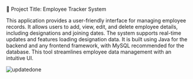 📘 Project Title: Employee Tracker System

This application provides a user-friendly interface for managing employee records. It allows users to add, view, edit, and delete employee details, including designations and joining dates. The system supports real-time updates and features loading designation data. It is built using Java for the backend and any frontend framework, with MySQL recommended for the database. This tool streamlines employee data management with an intuitive UI.

![updatedone](https://github.com/user-attachments/assets/f275ae50-01d3-4ebf-8afb-306bb764b622)
